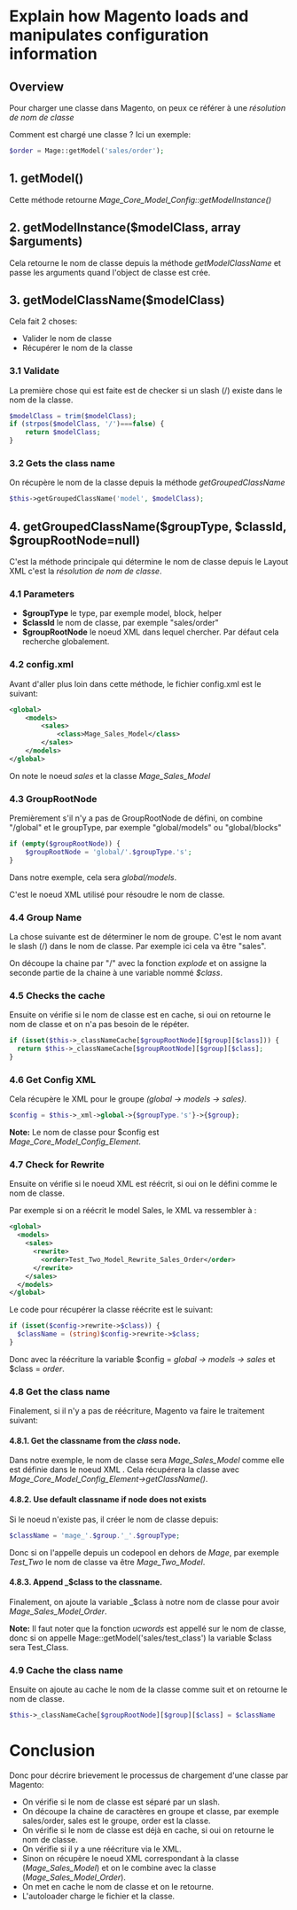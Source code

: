 # Explain how Magento loads and manipulates configuration information


## Overview

Pour charger une classe dans Magento, on peux ce référer à une *résolution de nom de classe*

Comment est chargé une classe ? Ici un exemple:

```php
$order = Mage::getModel('sales/order');
```


## 1. getModel()

Cette méthode retourne *Mage_Core_Model_Config::getModelInstance()*


## 2. getModelInstance($modelClass, array $arguments)

Cela retourne le nom de classe depuis la méthode *getModelClassName* et passe les arguments quand l'object de classe est crée.


## 3. getModelClassName($modelClass)

Cela fait 2 choses:

- Valider le nom de classe
- Récupérer le nom de la classe

### 3.1 Validate

La première chose qui est faite est de checker si un slash (/) existe dans le nom de la classe.

```php
$modelClass = trim($modelClass);
if (strpos($modelClass, '/')===false) {
    return $modelClass;
}
```

### 3.2 Gets the class name

On récupère le nom de la classe depuis la méthode *getGroupedClassName*

```php
$this->getGroupedClassName('model', $modelClass);
```


## 4. getGroupedClassName($groupType, $classId, $groupRootNode=null)

C'est la méthode principale qui détermine le nom de classe depuis le Layout XML c'est la *résolution de nom de classe*.

### 4.1 Parameters

- **$groupType** le type, par exemple model, block, helper
- **$classId** le nom de classe, par exemple "sales/order"
- **$groupRootNode** le noeud XML dans lequel chercher. Par défaut cela recherche globalement.



### 4.2 config.xml

Avant d'aller plus loin dans cette méthode, le fichier config.xml est le suivant:

```xml
<global>
    <models>
        <sales>
            <class>Mage_Sales_Model</class>
        </sales>
    </models>
</global>
```
On note le noeud *sales* et la classe *Mage_Sales_Model*


### 4.3 GroupRootNode

Premièrement s'il n'y a pas de GroupRootNode de défini, on combine "/global" et le groupType, par exemple "global/models" ou "global/blocks"

```php
if (empty($groupRootNode)) {
    $groupRootNode = 'global/'.$groupType.'s';
}
```

Dans notre exemple, cela sera *global/models*.

C'est le noeud XML utilisé pour résoudre le nom de classe.


### 4.4 Group Name

La chose suivante est de déterminer le nom de groupe. C'est le nom avant le slash (/) dans le nom de classe. Par exemple ici cela va être "sales". 

On découpe la chaine par "/" avec la fonction *explode* et on assigne la seconde partie de la chaine à une variable nommé *$class*.


### 4.5 Checks the cache

Ensuite on vérifie si le nom de classe est en cache, si oui on retourne le nom de classe et on n'a pas besoin de le répéter.

```php
if (isset($this->_classNameCache[$groupRootNode][$group][$class])) {
  return $this->_classNameCache[$groupRootNode][$group][$class];
}
```

### 4.6 Get Config XML

Cela récupère le XML pour le groupe *(global -> models -> sales)*.

```php
$config = $this->_xml->global->{$groupType.'s'}->{$group};
```

**Note:** Le nom de classe pour $config est *Mage_Core_Model_Config_Element*.


### 4.7 Check for Rewrite

Ensuite on vérifie si le noeud XML est réécrit, si oui on le défini comme le nom de classe.

Par exemple si on a réécrit le model Sales, le XML va ressembler à :

```xml
<global>
  <models>
    <sales>
      <rewrite>
        <order>Test_Two_Model_Rewrite_Sales_Order</order>
      </rewrite>
    </sales>
  </models>
</global>
```

Le code pour récupérer la classe réécrite est le suivant:

```php
if (isset($config->rewrite->$class)) {
  $className = (string)$config->rewrite->$class;
}
```

Donc avec la réécriture la variable $config = *global -> models -> sales* et $class = *order*.

### 4.8 Get the class name

Finalement, si il n'y a pas de réécriture, Magento va faire le traitement suivant:

#### 4.8.1. Get the classname from the *class* node.

Dans notre exemple, le nom de classe sera *Mage_Sales_Model* comme elle est définie dans le noeud XML *<class>*.
Cela récupérera la classe avec *Mage_Core_Model_Config_Element->getClassName()*.


####  4.8.2. Use default classname if node does not exists

Si le noeud n'existe pas, il créer le nom de classe depuis:

```php
$className = 'mage_'.$group.'_'.$groupType;
```

Donc si on l'appelle depuis un codepool en dehors de *Mage*, par exemple *Test_Two* le nom de classe va être *Mage_Two_Model*.


#### 4.8.3. Append _$class to the classname.

Finalement, on ajoute la variable _$class à notre nom de classe pour avoir *Mage_Sales_Model_Order*.

**Note:** Il faut noter que la fonction *ucwords* est appellé sur le nom de classe, donc si on appelle Mage::getModel('sales/test_class') la variable $class sera Test_Class.


### 4.9 Cache the class name

Ensuite on ajoute au cache le nom de la classe comme suit et on retourne le nom de classe.

```php
$this->_classNameCache[$groupRootNode][$group][$class] = $className
```

# Conclusion

Donc pour décrire brievement le processus de chargement d'une classe par Magento:

- On vérifie si le nom de classe est séparé par un slash.
- On découpe la chaine de caractères en groupe et classe, par exemple sales/order, sales est le groupe, order est la classe.
- On vérifie si le nom de classe est déjà en cache, si oui on retourne le nom de classe.
- On vérifie si il y a une réécriture via le XML.
- Sinon on récupère le noeud XML correspondant à la classe (*Mage_Sales_Model*) et on le combine avec la classe (*Mage_Sales_Model_Order*).
- On met en cache le nom de classe et on le retourne.
- L'autoloader charge le fichier et la classe.
